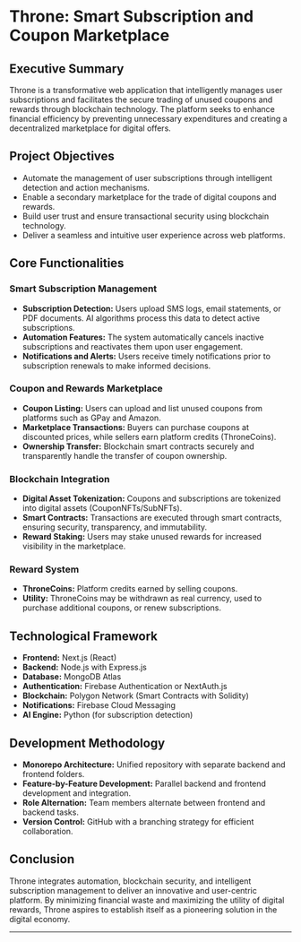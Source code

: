 # Throne: Smart Subscription and Coupon Marketplace

## Executive Summary
Throne is a transformative web application that intelligently manages user subscriptions and facilitates the secure trading of unused coupons and rewards through blockchain technology. The platform seeks to enhance financial efficiency by preventing unnecessary expenditures and creating a decentralized marketplace for digital offers.

## Project Objectives
- Automate the management of user subscriptions through intelligent detection and action mechanisms.
- Enable a secondary marketplace for the trade of digital coupons and rewards.
- Build user trust and ensure transactional security using blockchain technology.
- Deliver a seamless and intuitive user experience across web platforms.

## Core Functionalities

### Smart Subscription Management
- **Subscription Detection:** Users upload SMS logs, email statements, or PDF documents. AI algorithms process this data to detect active subscriptions.
- **Automation Features:** The system automatically cancels inactive subscriptions and reactivates them upon user engagement.
- **Notifications and Alerts:** Users receive timely notifications prior to subscription renewals to make informed decisions.

### Coupon and Rewards Marketplace
- **Coupon Listing:** Users can upload and list unused coupons from platforms such as GPay and Amazon.
- **Marketplace Transactions:** Buyers can purchase coupons at discounted prices, while sellers earn platform credits (ThroneCoins).
- **Ownership Transfer:** Blockchain smart contracts securely and transparently handle the transfer of coupon ownership.

### Blockchain Integration
- **Digital Asset Tokenization:** Coupons and subscriptions are tokenized into digital assets (CouponNFTs/SubNFTs).
- **Smart Contracts:** Transactions are executed through smart contracts, ensuring security, transparency, and immutability.
- **Reward Staking:** Users may stake unused rewards for increased visibility in the marketplace.

### Reward System
- **ThroneCoins:** Platform credits earned by selling coupons.
- **Utility:** ThroneCoins may be withdrawn as real currency, used to purchase additional coupons, or renew subscriptions.

## Technological Framework

- **Frontend:** Next.js (React)
- **Backend:** Node.js with Express.js
- **Database:** MongoDB Atlas
- **Authentication:** Firebase Authentication or NextAuth.js
- **Blockchain:** Polygon Network (Smart Contracts with Solidity)
- **Notifications:** Firebase Cloud Messaging
- **AI Engine:** Python (for subscription detection)

## Development Methodology

- **Monorepo Architecture:** Unified repository with separate backend and frontend folders.
- **Feature-by-Feature Development:** Parallel backend and frontend development and integration.
- **Role Alternation:** Team members alternate between frontend and backend tasks.
- **Version Control:** GitHub with a branching strategy for efficient collaboration.

## Conclusion
Throne integrates automation, blockchain security, and intelligent subscription management to deliver an innovative and user-centric platform. By minimizing financial waste and maximizing the utility of digital rewards, Throne aspires to establish itself as a pioneering solution in the digital economy.

---
